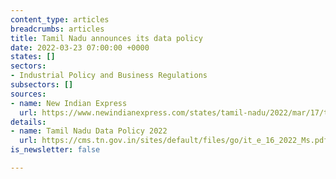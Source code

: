 ```yaml
---
content_type: articles
breadcrumbs: articles
title: Tamil Nadu announces its data policy
date: 2022-03-23 07:00:00 +0000
states: []
sectors:
- Industrial Policy and Business Regulations
subsectors: []
sources:
- name: New Indian Express
  url: https://www.newindianexpress.com/states/tamil-nadu/2022/mar/17/tn-unveils-data-policy-for-good-governance-2431002.html
details:
- name: Tamil Nadu Data Policy 2022
  url: https://cms.tn.gov.in/sites/default/files/go/it_e_16_2022_Ms.pdf
is_newsletter: false

---
```

